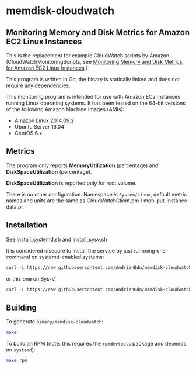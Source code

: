 # memdisk-cloudwatch 

## Monitoring Memory and Disk Metrics for Amazon EC2 Linux Instances

This is the replacement for example CloudWatch scripts by Amazon (CloudWatchMonitoringScripts, see [Monitoring Memory and Disk Metrics for Amazon EC2 Linux Instances](http://docs.aws.amazon.com/AmazonCloudWatch/latest/monitoring/mon-scripts.html) ) 

This program is written in Go, the binary is statically linked and does not require any dependencies. 

This monitoring program is intended for use with Amazon EC2 instances running Linux operating systems. 
It has been tested on the 64-bit versions of the following Amazon Machine Images (AMIs):

- Amazon Linux 2014.09.2
- Ubuntu Server 16.04
- CentOS 6.x 

## Metrics 

The program only reports **MemoryUtilization** (percentage) and **DiskSpaceUtilization** (percentage).

**DiskSpaceUtilization** is reported only for root volume. 

There is no other configuration. Namespace is `System/Linux`, default metric names and units are the same as
 CloudWatchClient.pm / mon-put-instance-data.pl.
 
## Installation 

See [install_systemd.sh](install_systemd.sh) and [install_sysv.sh](install_sysv.sh)

It is considered insecure to install the service by just runnning one command on systemd-enabled systems: 

```sh 
curl -L https://raw.githubusercontent.com/AndrianBdn/memdisk-cloudwatch/master/install_systemd.sh | sh 
```

or this one on Sys-V:

```sh 
curl -L https://raw.githubusercontent.com/AndrianBdn/memdisk-cloudwatch/master/install_sysv.sh | sh 
```

## Building

To generate `binary/memdisk-cloudwatch`:

```sh
make
```

To build an RPM (note: this requires the `rpmdevtools` package and depends on `systemd`):

```sh
make rpm
```
